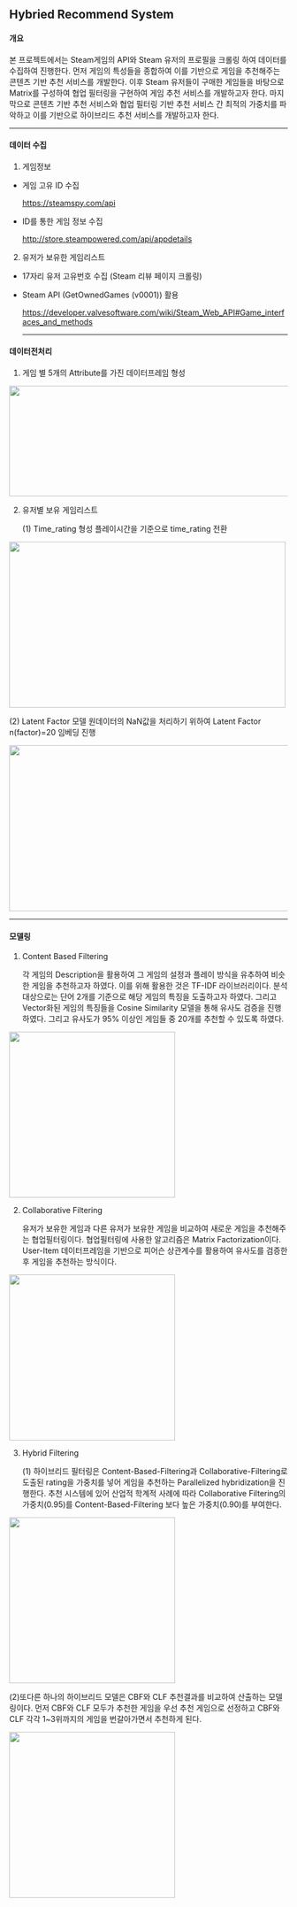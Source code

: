 ## Hybried Recommend System

#### 개요

  본 프로젝트에서는 Steam게임의 API와 Steam 유저의 프로필을 크롤링 하여 데이터를 수집하여   진행한다. 먼저 게임의 특성들을 종합하여 이를 기반으로 게임을 추천해주는 콘텐츠 기반 추천 서비스를 개발한다. 이후 Steam 유저들이 구매한 게임들을 바탕으로 Matrix를 구성하여 협업 필터링을 구현하여 게임 추천 서비스를 개발하고자 한다. 마지막으로 콘텐츠 기반 추천 서비스와 협업 필터링 기반 추천 서비스 간 최적의 가중치를 파악하고 이를 기반으로 하이브리드 추천 서비스를 개발하고자 한다.
  
---------------
  
#### 데이터 수집

1. 게임정보
  - 게임 고유 ID 수집
  
    https://steamspy.com/api
  - ID를 통한 게임 정보 수집
  
    http://store.steampowered.com/api/appdetails
  
2. 유저가 보유한 게임리스트
  - 17자리 유저 고유번호 수집 (Steam 리뷰 페이지 크롤링)
  
  - Steam API (GetOwnedGames (v0001)) 활용
  
    https://developer.valvesoftware.com/wiki/Steam_Web_API#Game_interfaces_and_methods
    
    -----------------
#### 데이터전처리

1. 게임 별 5개의 Attribute를 가진 데이터프레임 형성

<img src="https://user-images.githubusercontent.com/70750735/102971774-523d4200-453d-11eb-8f00-a5d1e2488928.png"  width="1000" height="200">


2. 유저별 보유 게임리스트

    (1) Time_rating 형성
        플레이시간을 기준으로 time_rating 전환
        
<img src="https://user-images.githubusercontent.com/70750735/102971685-25892a80-453d-11eb-945a-ead9a318af49.png"  width="500" height="300">
      
   (2) Latent Factor 모델
       원데이터의 NaN값을 처리하기 위하여 Latent Factor n(factor)=20 임베딩 진행

<img src="https://user-images.githubusercontent.com/70750735/102972162-fa530b00-453d-11eb-9337-76f2d44a5740.png"  width="1000" height="300">

 --------------
      
#### 모델링

1. Content Based Filtering

   각 게임의 Description을 활용하여 그 게임의 설정과 플레이 방식을 유추하여 비슷한 게임을 추천하고자 하였다. 이를 위해 활용한 것은 TF-IDF 라이브러리이다. 분석 대상으로는 단어 2개를 기준으로 해당 게임의 특징을 도출하고자 하였다. 그리고 Vector화된 게임의 특징들을 Cosine Similarity 모델을 통해 유사도 검증을 진행하였다. 그리고 유사도가 95% 이상인 게임들 중 20개를 추천할 수 있도록 하였다.
   
<img src="https://user-images.githubusercontent.com/70750735/102972266-1f477e00-453e-11eb-89d2-355c6e96f491.png"  width="300" height="300">


2. Collaborative Filtering

   유저가 보유한 게임과 다른 유저가 보유한 게임을 비교하여 새로운 게임을 추천해주는 협업필터링이다. 협업필터링에 사용한 알고리즘은 Matrix Factorization이다. User-Item 데이터프레임을 기반으로 피어슨 상관계수를 활용하여 유사도를 검증한 후 게임을 추천하는 방식이다.

<img src="https://user-images.githubusercontent.com/70750735/102972337-3a19f280-453e-11eb-9a4c-60bf7926a56c.png"  width="300" height="300">


3. Hybrid Filtering

      (1) 하이브리드 필터링은 Content-Based-Filtering과 Collaborative-Filtering로 도출된 rating을 가중치를 넣어 게임을 추천하는 Parallelized hybridization을 진행한다. 추천 시스템에 있어 산업적 학계적 사례에 따라 Collaborative Filtering의 가중치(0.95)를 Content-Based-Filtering 보다 높은 가중치(0.90)를 부여한다.
   
<img src="https://user-images.githubusercontent.com/70750735/102972431-63d31980-453e-11eb-8968-43152b52196f.png"  width="300" height="300">



  (2)또다른 하나의 하이브리드 모델은 CBF와 CLF 추천결과를 비교하여 산출하는 모델링이다. 먼저 CBF와 CLF 모두가 추천한 게임을 우선 추천 게임으로 선정하고 CBF와 CLF 각각 1~3위까지의 게임을 번갈아가면서 추천하게 된다.

<img src="https://user-images.githubusercontent.com/70750735/102972389-50c04980-453e-11eb-8112-07011f813af0.png"  width="300" height="300">

